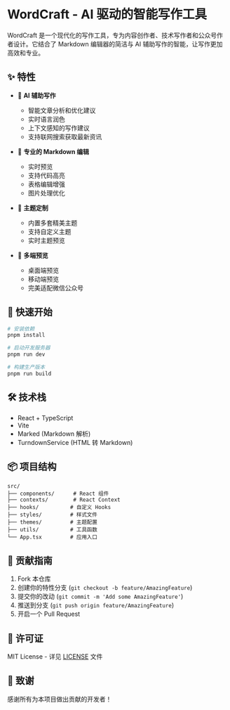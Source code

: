 # WordCraft - AI 驱动的智能写作工具

WordCraft 是一个现代化的写作工具，专为内容创作者、技术写作者和公众号作者设计。它结合了 Markdown 编辑器的简洁与 AI 辅助写作的智能，让写作更加高效和专业。

## ✨ 特性

- 🤖 **AI 辅助写作**
  - 智能文章分析和优化建议
  - 实时语言润色
  - 上下文感知的写作建议
  - 支持联网搜索获取最新资讯

- 📝 **专业的 Markdown 编辑**
  - 实时预览
  - 支持代码高亮
  - 表格编辑增强
  - 图片处理优化

- 🎨 **主题定制**
  - 内置多套精美主题
  - 支持自定义主题
  - 实时主题预览

- 📱 **多端预览**
  - 桌面端预览
  - 移动端预览
  - 完美适配微信公众号

## 🚀 快速开始

```bash
# 安装依赖
pnpm install

# 启动开发服务器
pnpm run dev

# 构建生产版本
pnpm run build
```

## 🛠️ 技术栈

- React + TypeScript
- Vite
- Marked (Markdown 解析)
- TurndownService (HTML 转 Markdown)

## 📦 项目结构

```
src/
├── components/      # React 组件
├── contexts/        # React Context
├── hooks/          # 自定义 Hooks
├── styles/         # 样式文件
├── themes/         # 主题配置
├── utils/          # 工具函数
└── App.tsx         # 应用入口
```

## 🤝 贡献指南

1. Fork 本仓库
2. 创建你的特性分支 (`git checkout -b feature/AmazingFeature`)
3. 提交你的改动 (`git commit -m 'Add some AmazingFeature'`)
4. 推送到分支 (`git push origin feature/AmazingFeature`)
5. 开启一个 Pull Request

## 📄 许可证

MIT License - 详见 [LICENSE](LICENSE) 文件

## 🙏 致谢

感谢所有为本项目做出贡献的开发者！
